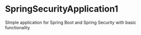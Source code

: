 # SpringSecurityApplication1
SImple application for Spring Boot and Spring Security with basic functionality
